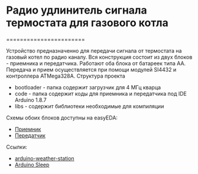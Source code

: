 # Радио удлинитель сигнала термостата для газового котла
=======================

Устройство предназначенно для передачи сигнала от термостата на газовый котел по радио каналу.
Вся конструкция состоит из двух блоков - приемника и передатчика.
Работают оба блока от батареек типа AA.
Передача и прием осуществляется при помощи модулей SI4432 и контроллера ATMega328A.
Структура проекта
- bootloader - папка содержит загрузчик для 4 МГц кварца
- code  - папка содержит коды для приемника и передатчика под IDE Arduino 1.8.7
- libs - содержит библиотеки необходимые для компиляции

Схемы обоих блоков доступны на easyEDA:

 * [Приемник](https://easyeda.com/levichev.dmitry/termostat_range_extender_rx)
 * [Передатчик](https://easyeda.com/levichev.dmitry/termostat_range_extender_tx)

Ссылки:
 * [arduino-weather-station](https://github.com/tedor/arduino-weather-station)
 * [Arduino Sleep](https://github.com/cano64/ArduinoSleep)